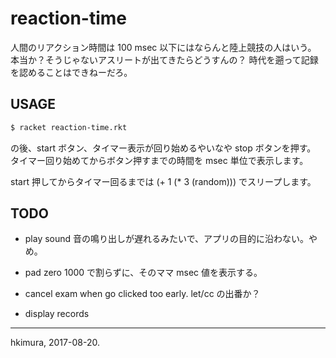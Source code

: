 # reaction-time

人間のリアクション時間は 100 msec 以下にはならんと陸上競技の人はいう。
本当か？そうじゃないアスリートが出てきたらどうすんの？
時代を遡って記録を認めることはできねーだろ。

## USAGE

```sh
$ racket reaction-time.rkt
```

の後、start ボタン、タイマー表示が回り始めるやいなや stop ボタンを押す。
タイマー回り始めてからボタン押すまでの時間を msec 単位で表示します。

start 押してからタイマー回るまでは (+ 1 (* 3 (random))) でスリープします。


## TODO

* play sound
  音の鳴り出しが遅れるみたいで、アプリの目的に沿わない。やめ。

* pad zero
  1000 で割らずに、そのママ msec 値を表示する。

* cancel exam when go clicked too early.
  let/cc の出番か？

* display records

---
hkimura, 2017-08-20.
